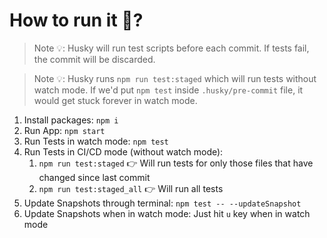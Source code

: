 # How to run it 🤔?

> Note 💡: Husky will run test scripts before each commit. If tests fail, the commit will be discarded.

> Note 💡: Husky runs `npm run test:staged` which will run tests without watch mode.
> If we'd put `npm test` inside `.husky/pre-commit` file, it would get stuck forever in watch mode.

1. Install packages: `npm i`
2. Run App: `npm start`
3. Run Tests in watch mode: `npm test`
4. Run Tests in CI/CD mode (without watch mode):
   1. `npm run test:staged` 👉 Will run tests for only those files that have changed since last commit
   2. `npm run test:staged_all` 👉 Will run all tests
5. Update Snapshots through terminal: `npm test -- --updateSnapshot`
6. Update Snapshots when in watch mode: Just hit `u` key when in watch mode

